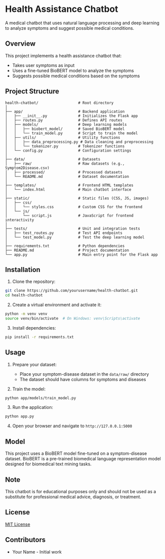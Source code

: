 # Health Assistance Chatbot

A medical chatbot that uses natural language processing and deep learning to analyze symptoms and suggest possible medical conditions.

## Overview

This project implements a health assistance chatbot that:
- Takes user symptoms as input
- Uses a fine-tuned BioBERT model to analyze the symptoms
- Suggests possible medical conditions based on the symptoms

## Project Structure

```
health-chatbot/                  # Root directory
│
├── app/                         # Backend application
│   ├── __init__.py              # Initializes the Flask app
│   ├── routes.py                # Defines API routes
│   ├── models/                  # Deep learning models
│   │   ├── biobert_model/       # Saved BioBERT model
│   │   └── train_model.py       # Script to train the model
│   ├── utils/                   # Utility functions
│   │   ├── data_preprocessing.py # Data cleaning and preprocessing
│   │   └── tokenizer.py         # Tokenizer functions
│   └── config.py                # Configuration settings
│
├── data/                        # Datasets
│   ├── raw/                     # Raw datasets (e.g., Symptom2Disease.csv)
│   ├── processed/               # Processed datasets
│   └── README.md                # Dataset documentation
│
├── templates/                   # Frontend HTML templates
│   └── index.html               # Main chatbot interface
│
├── static/                      # Static files (CSS, JS, images)
│   ├── css/
│   │   └── styles.css           # Custom CSS for the frontend
│   └── js/
│       └── script.js            # JavaScript for frontend interactivity
│
├── tests/                       # Unit and integration tests
│   ├── test_routes.py           # Test API endpoints
│   └── test_model.py            # Test the deep learning model
│
├── requirements.txt             # Python dependencies
├── README.md                    # Project documentation
└── app.py                       # Main entry point for the Flask app
```

## Installation

1. Clone the repository:
```bash
git clone https://github.com/yourusername/health-chatbot.git
cd health-chatbot
```

2. Create a virtual environment and activate it:
```bash
python -m venv venv
source venv/bin/activate  # On Windows: venv\Scripts\activate
```

3. Install dependencies:
```bash
pip install -r requirements.txt
```

## Usage

1. Prepare your dataset:
   - Place your symptom-disease dataset in the `data/raw/` directory
   - The dataset should have columns for symptoms and diseases

2. Train the model:
```bash
python app/models/train_model.py
```

3. Run the application:
```bash
python app.py
```

4. Open your browser and navigate to `http://127.0.0.1:5000`

## Model

This project uses a BioBERT model fine-tuned on a symptom-disease dataset. BioBERT is a pre-trained biomedical language representation model designed for biomedical text mining tasks.

## Note

This chatbot is for educational purposes only and should not be used as a substitute for professional medical advice, diagnosis, or treatment.

## License

[MIT License](LICENSE)

## Contributors

- Your Name - Initial work 